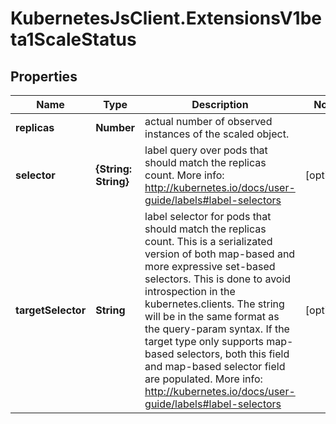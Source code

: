 # KubernetesJsClient.ExtensionsV1beta1ScaleStatus

## Properties
Name | Type | Description | Notes
------------ | ------------- | ------------- | -------------
**replicas** | **Number** | actual number of observed instances of the scaled object. | 
**selector** | **{String: String}** | label query over pods that should match the replicas count. More info: http://kubernetes.io/docs/user-guide/labels#label-selectors | [optional] 
**targetSelector** | **String** | label selector for pods that should match the replicas count. This is a serializated version of both map-based and more expressive set-based selectors. This is done to avoid introspection in the kubernetes.clients. The string will be in the same format as the query-param syntax. If the target type only supports map-based selectors, both this field and map-based selector field are populated. More info: http://kubernetes.io/docs/user-guide/labels#label-selectors | [optional] 


